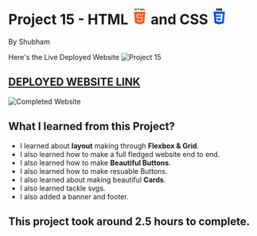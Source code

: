 # Project 15 - HTML ![](./readmeImages/html-5.png) and CSS ![](./readmeImages/css-3.png)

By Shubham

Here's the Live Deployed Website ![Project 15](https://img.shields.io/badge/Project-15-brightgreen)

## [DEPLOYED WEBSITE LINK](https://ihosting.netlify.app/)

![Completed Website](./readmeImages/completedScreenshot.jpg)

## What I learned from this Project?

- I learned about **layout** making through **Flexbox & Grid**.
- I also learned how to make a full fledged website end to end.
- I also learned how to make **Beautiful Buttons**.
- I also learned how to make resuable Buttons.
- I also learned about making beautiful **Cards**.
- I also learned tackle svgs.
- I also added a banner and footer.

## This project took around **2.5 hours** to complete.
